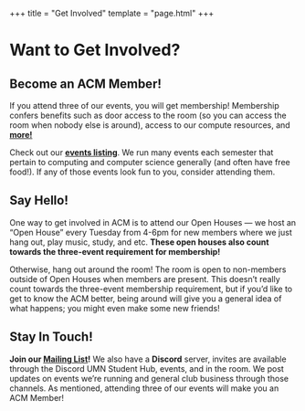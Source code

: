 +++
title = "Get Involved"
template = "page.html"
+++

Want to Get Involved?
============

Become an ACM Member!
--------------------

If you attend three of our events, you will get membership! Membership confers benefits such as door access to the room (so you can access the room when nobody else is around), access to our compute resources, and **[more!](https://acm.umn.edu/room/#membership-benefits)** 

Check out our **[events listing](https://acm.umn.edu/events/)**. We run many events each semester that pertain to computing and computer science generally (and often have free food!). If any of those events look fun to you, consider attending them. 

Say Hello!
----------

One way to get involved in ACM is to attend our Open Houses — we host an “Open House” every Tuesday from 4-6pm for new members where we just hang out, play music, study, and etc. **These open houses also count towards the three-event requirement for membership!**

Otherwise, hang out around the room! The room is open to non-members outside of Open Houses when members are present. This doesn’t really count towards the three-event membership requirement, but if you’d like to get to know the ACM better, being around will give you a general idea of what happens; you might even make some new friends!


Stay In Touch!
-------------

**Join our [Mailing List](https://z.umn.edu/acmnews)!** We also have a **Discord** server, invites are available through the Discord UMN Student Hub, events, and in the room. We post updates on events we’re running and general club business through those channels. As mentioned, attending three of our events will make you an ACM Member!

